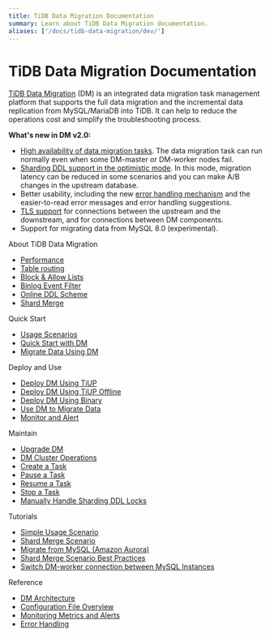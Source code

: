 ```yaml
---
title: TiDB Data Migration Documentation
summary: Learn about TiDB Data Migration documentation.
aliases: ['/docs/tidb-data-migration/dev/']
---
```


# TiDB Data Migration Documentation

[TiDB Data Migration](https://github.com/pingcap/dm) (DM) is an integrated data migration task management platform that supports the full data migration and the incremental data replication from MySQL/MariaDB into TiDB. It can help to reduce the operations cost and simplify the troubleshooting process.

**What's new in DM v2.0:**

- [High availability of data migration tasks](overview.md#high-availability). The data migration task can run normally even when some DM-master or DM-worker nodes fail.
- [Sharding DDL support in the optimistic mode](feature-shard-merge-optimistic.md). In this mode, migration latency can be reduced in some scenarios and you can make A/B changes in the upstream database.
- Better usability, including the new [error handling mechanism](handle-failed-sql-statements.md) and the easier-to-read error messages and error handling suggestions.
- [TLS support](enable-tls.md) for connections between the upstream and the downstream, and for connections between DM components.
- Support for migrating data from MySQL 8.0 (experimental).

<NavColumns>
<NavColumn>
<ColumnTitle>About TiDB Data Migration</ColumnTitle>

- [Performance](benchmark-v1.0-ga.md)
- [Table routing](key-features.md#table-routing)
- [Block & Allow Lists](key-features.md#block-and-allow-table-lists)
- [Binlog Event Filter](key-features.md#binlog-event-filter)
- [Online DDL Scheme](feature-online-ddl-scheme.md)
- [Shard Merge](feature-shard-merge.md)

</NavColumn>

<NavColumn>
<ColumnTitle>Quick Start</ColumnTitle>

- [Usage Scenarios](usage-scenario-shard-merge.md)
- [Quick Start with DM](quick-start-with-dm.md)
- [Migrate Data Using DM](migrate-data-using-dm.md)

</NavColumn>

<NavColumn>
<ColumnTitle>Deploy and Use</ColumnTitle>

- [Deploy DM Using TiUP](deploy-a-dm-cluster-using-tiup.md)
- [Deploy DM Using TiUP Offline](deploy-a-dm-cluster-using-tiup-offline.md)
- [Deploy DM Using Binary](deploy-a-dm-cluster-using-binary.md)
- [Use DM to Migrate Data](migrate-data-using-dm.md)
- [Monitor and Alert](monitor-a-dm-cluster.md)

</NavColumn>

<NavColumn>
<ColumnTitle>Maintain</ColumnTitle>

- [Upgrade DM](manually-upgrade-dm-1.0-to-2.0.md)
- [DM Cluster Operations](maintain-dm-using-tiup.md)
- [Create a Task](create-task.md)
- [Pause a Task](pause-task.md)
- [Resume a Task](resume-task.md)
- [Stop a Task](stop-task.md)
- [Manually Handle Sharding DDL Locks](manually-handling-sharding-ddl-locks.md)

</NavColumn>

<NavColumn>
<ColumnTitle>Tutorials</ColumnTitle>

- [Simple Usage Scenario](usage-scenario-simple-migration.md)
- [Shard Merge Scenario](usage-scenario-shard-merge.md)
- [Migrate from MySQL (Amazon Aurora)](migrate-from-mysql-aurora.md)
- [Shard Merge Scenario Best Practices](shard-merge-best-practices.md)
- [Switch DM-worker connection between MySQL Instances](usage-scenario-master-slave-switch.md)

</NavColumn>

<NavColumn>
<ColumnTitle>Reference</ColumnTitle>

- [DM Architecture](overview.md)
- [Configuration File Overview](config-overview.md)
- [Monitoring Metrics and Alerts](monitor-a-dm-cluster.md)
- [Error Handling](error-handling.md)

</NavColumn>

</NavColumns>
